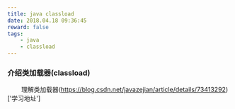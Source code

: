 ```yaml
---
title: java classload
date: 2018.04.18 09:36:45
reward: false
tags: 
    - java
    - classload
---
```


### 介绍类加载器(classload)

&nbsp;&nbsp;&nbsp;&nbsp;&nbsp;&nbsp;&nbsp;&nbsp;理解类加载器(https://blog.csdn.net/javazejian/article/details/73413292)['学习地址']
